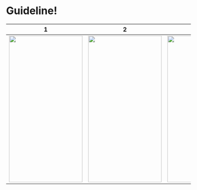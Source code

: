 # Guideline!
| 1  | 2 | 3  | 4 |
| ------------- | ------------- | ------------- | ------------- |
|<img src="https://github.com/alinaghizadeh71/Guideline/assets/16202692/dd74df43-1fde-4872-be9c-df1db9abe0db" width="200" height="400"/>|<img src="https://github.com/alinaghizadeh71/Guideline/assets/16202692/77967bf0-b2b0-4fc3-a546-bc92c1b64df1" width="200" height="400"/>|<img src="https://github.com/alinaghizadeh71/Guideline/assets/16202692/02a173ed-4359-4e51-a20b-9fb44986ae9c" width="200" height="400"/>|<img src="https://github.com/alinaghizadeh71/Guideline/assets/16202692/e61a170f-e4d9-458c-9bd9-224d8f6280bf" width="200" height="400"/>
